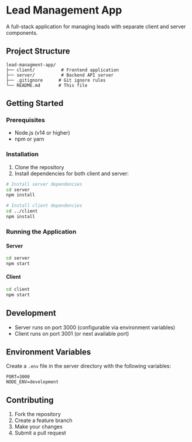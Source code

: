 # Lead Management App

A full-stack application for managing leads with separate client and server components.

## Project Structure

```
lead-managment-app/
├── client/          # Frontend application
├── server/          # Backend API server
├── .gitignore      # Git ignore rules
└── README.md       # This file
```

## Getting Started

### Prerequisites
- Node.js (v14 or higher)
- npm or yarn

### Installation

1. Clone the repository
2. Install dependencies for both client and server:

```bash
# Install server dependencies
cd server
npm install

# Install client dependencies
cd ../client
npm install
```

### Running the Application

#### Server
```bash
cd server
npm start
```

#### Client
```bash
cd client
npm start
```

## Development

- Server runs on port 3000 (configurable via environment variables)
- Client runs on port 3001 (or next available port)

## Environment Variables

Create a `.env` file in the server directory with the following variables:

```
PORT=3000
NODE_ENV=development
```

## Contributing

1. Fork the repository
2. Create a feature branch
3. Make your changes
4. Submit a pull request

